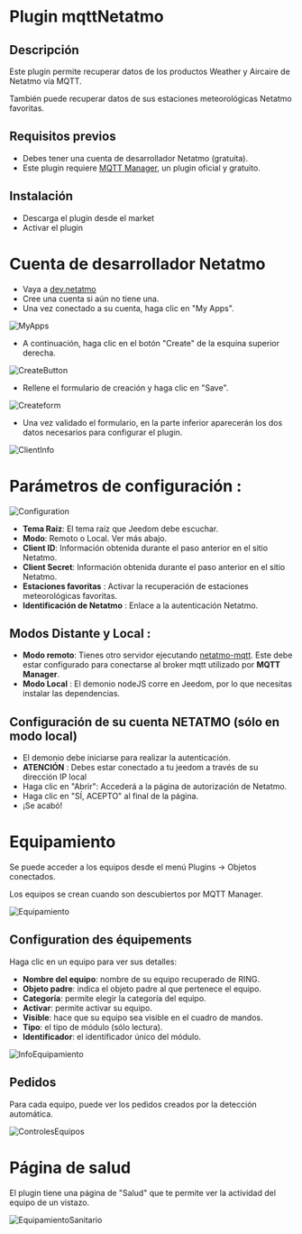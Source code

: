 # Plugin mqttNetatmo

## Descripción

Este plugin permite recuperar datos de los productos Weather y Aircaire de Netatmo vía MQTT.

También puede recuperar datos de sus estaciones meteorológicas Netatmo favoritas.

## Requisitos previos

- Debes tener una cuenta de desarrollador Netatmo (gratuita).
- Este plugin requiere [MQTT Manager](https://market.jeedom.com/index.php?v=d&p=market_display&id=4213), un plugin oficial y gratuito.

## Instalación

- Descarga el plugin desde el market
- Activar el plugin

# Cuenta de desarrollador Netatmo

- Vaya a [dev.netatmo](https://dev.netatmo.com/)
- Cree una cuenta si aún no tiene una.
- Una vez conectado a su cuenta, haga clic en "My Apps".

![MyApps](../images/myapps.png)

- A continuación, haga clic en el botón "Create" de la esquina superior derecha.

![CreateButton](../images/create.png)

- Rellene el formulario de creación y haga clic en "Save".

![Createform](../images/createform.png)

- Una vez validado el formulario, en la parte inferior aparecerán los dos datos necesarios para configurar el plugin.

![ClientInfo](../images/clientinfo.png)

# Parámetros de configuración :

![Configuration](../images/configuration.png)

- **Tema Raíz**: El tema raíz que Jeedom debe escuchar.
- **Modo**: Remoto o Local. Ver más abajo.
- **Client ID**: Información obtenida durante el paso anterior en el sitio Netatmo.
- **Client Secret**: Información obtenida durante el paso anterior en el sitio Netatmo.
- **Estaciones favoritas** : Activar la recuperación de estaciones meteorológicas favoritas.
- **Identificación de Netatmo** : Enlace a la autenticación Netatmo.

## Modos Distante y Local :

- **Modo remoto**: Tienes otro servidor ejecutando [netatmo-mqtt](https://github.com/WoCha-FR/netatmo-mqtt). Este debe estar configurado para conectarse al broker mqtt utilizado por **MQTT Manager**.
- **Modo Local** : El demonio nodeJS corre en Jeedom, por lo que necesitas instalar las dependencias.

## Configuración de su cuenta NETATMO (sólo en modo local)

- El demonio debe iniciarse para realizar la autenticación.
- **ATENCIÓN** : Debes estar conectado a tu jeedom a través de su dirección IP local
- Haga clic en "Abrir": Accederá a la página de autorización de Netatmo.
- Haga clic en "SÍ, ACEPTO" al final de la página.
- ¡Se acabó!

# Equipamiento

Se puede acceder a los equipos desde el menú Plugins → Objetos conectados.

Los equipos se crean cuando son descubiertos por MQTT Manager.

![Equipamiento](../images/mesequipements.png)

## Configuration des équipements

Haga clic en un equipo para ver sus detalles:

- **Nombre del equipo**: nombre de su equipo recuperado de RING.
- **Objeto padre**: indica el objeto padre al que pertenece el equipo.
- **Categoría**: permite elegir la categoría del equipo.
- **Activar**: permite activar su equipo.
- **Visible**: hace que su equipo sea visible en el cuadro de mandos.
- **Tipo**: el tipo de módulo (sólo lectura).
- **Identificador**: el identificador único del módulo.

![InfoEquipamiento](../images/infoequipement.png)

## Pedidos

Para cada equipo, puede ver los pedidos creados por la detección automática.

![ControlesEquipos](../images/commandesequipement.png)

# Página de salud

El plugin tiene una página de "Salud" que te permite ver la actividad del equipo de un vistazo.

![EquipamientoSanitario](../images/sante.png)
